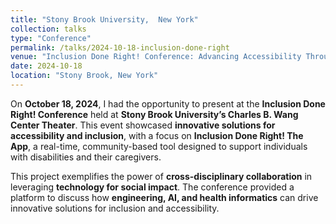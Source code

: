```yaml
---
title: "Stony Brook University,  New York"
collection: talks
type: "Conference"
permalink: /talks/2024-10-18-inclusion-done-right
venue: "Inclusion Done Right! Conference: Advancing Accessibility Through Technology"
date: 2024-10-18
location: "Stony Brook, New York"
---
```


On **October 18, 2024**, I had the opportunity to present at the **Inclusion Done Right! Conference** held at **Stony Brook University’s Charles B. Wang Center Theater**. This event showcased **innovative solutions for accessibility and inclusion**, with a focus on **Inclusion Done Right! The App**, a real-time, community-based tool designed to support individuals with disabilities and their caregivers.

This project exemplifies the power of **cross-disciplinary collaboration** in leveraging **technology for social impact**. The conference provided a platform to discuss how **engineering, AI, and health informatics** can drive innovative solutions for inclusion and accessibility.